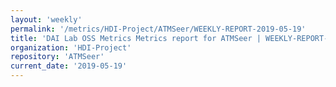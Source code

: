 ```yaml
---
layout: 'weekly'
permalink: '/metrics/HDI-Project/ATMSeer/WEEKLY-REPORT-2019-05-19'
title: 'DAI Lab OSS Metrics Metrics report for ATMSeer | WEEKLY-REPORT-2019-05-19'
organization: 'HDI-Project'
repository: 'ATMSeer'
current_date: '2019-05-19'
---
```

